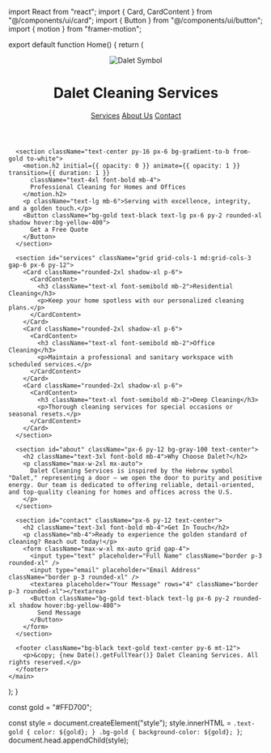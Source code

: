 import React from "react";
import { Card, CardContent } from "@/components/ui/card";
import { Button } from "@/components/ui/button";
import { motion } from "framer-motion";

export default function Home() {
  return (
    <main className="min-h-screen bg-white text-gray-800">
      <header className="bg-black text-gold p-6 flex justify-between items-center shadow-lg">
        <div className="flex items-center gap-4">
          <img src="/dalet-logo.png" alt="Dalet Symbol" className="h-12 w-auto" />
          <h1 className="text-2xl font-bold text-gold">Dalet Cleaning Services</h1>
        </div>
        <nav className="space-x-4">
          <a href="#services" className="text-gold hover:underline">Services</a>
          <a href="#about" className="text-gold hover:underline">About Us</a>
          <a href="#contact" className="text-gold hover:underline">Contact</a>
        </nav>
      </header>

      <section className="text-center py-16 px-6 bg-gradient-to-b from-gold to-white">
        <motion.h2 initial={{ opacity: 0 }} animate={{ opacity: 1 }} transition={{ duration: 1 }}
          className="text-4xl font-bold mb-4">
          Professional Cleaning for Homes and Offices
        </motion.h2>
        <p className="text-lg mb-6">Serving with excellence, integrity, and a golden touch.</p>
        <Button className="bg-gold text-black text-lg px-6 py-2 rounded-xl shadow hover:bg-yellow-400">
          Get a Free Quote
        </Button>
      </section>

      <section id="services" className="grid grid-cols-1 md:grid-cols-3 gap-6 px-6 py-12">
        <Card className="rounded-2xl shadow-xl p-6">
          <CardContent>
            <h3 className="text-xl font-semibold mb-2">Residential Cleaning</h3>
            <p>Keep your home spotless with our personalized cleaning plans.</p>
          </CardContent>
        </Card>
        <Card className="rounded-2xl shadow-xl p-6">
          <CardContent>
            <h3 className="text-xl font-semibold mb-2">Office Cleaning</h3>
            <p>Maintain a professional and sanitary workspace with scheduled services.</p>
          </CardContent>
        </Card>
        <Card className="rounded-2xl shadow-xl p-6">
          <CardContent>
            <h3 className="text-xl font-semibold mb-2">Deep Cleaning</h3>
            <p>Thorough cleaning services for special occasions or seasonal resets.</p>
          </CardContent>
        </Card>
      </section>

      <section id="about" className="px-6 py-12 bg-gray-100 text-center">
        <h2 className="text-3xl font-bold mb-4">Why Choose Dalet?</h2>
        <p className="max-w-2xl mx-auto">
          Dalet Cleaning Services is inspired by the Hebrew symbol "Dalet," representing a door — we open the door to purity and positive energy. Our team is dedicated to offering reliable, detail-oriented, and top-quality cleaning for homes and offices across the U.S.
        </p>
      </section>

      <section id="contact" className="px-6 py-12 text-center">
        <h2 className="text-3xl font-bold mb-4">Get In Touch</h2>
        <p className="mb-4">Ready to experience the golden standard of cleaning? Reach out today!</p>
        <form className="max-w-xl mx-auto grid gap-4">
          <input type="text" placeholder="Full Name" className="border p-3 rounded-xl" />
          <input type="email" placeholder="Email Address" className="border p-3 rounded-xl" />
          <textarea placeholder="Your Message" rows="4" className="border p-3 rounded-xl"></textarea>
          <Button className="bg-gold text-black text-lg px-6 py-2 rounded-xl shadow hover:bg-yellow-400">
            Send Message
          </Button>
        </form>
      </section>

      <footer className="bg-black text-gold text-center py-6 mt-12">
        <p>&copy; {new Date().getFullYear()} Dalet Cleaning Services. All rights reserved.</p>
      </footer>
    </main>
  );
}

const gold = "#FFD700";

const style = document.createElement("style");
style.innerHTML = `
  .text-gold { color: ${gold}; }
  .bg-gold { background-color: ${gold}; }
`;
document.head.appendChild(style);
